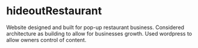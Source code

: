 # hideoutRestaurant
Website designed and built for pop-up restaurant business. Considered architecture as building to allow for businesses growth. Used wordpress to allow owners control of content. 
